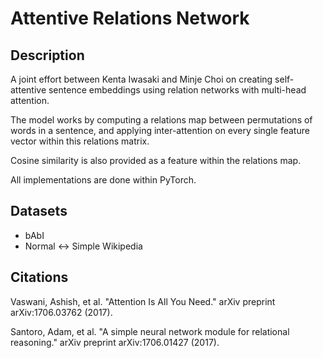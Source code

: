 # Attentive Relations Network

## Description

A joint effort between Kenta Iwasaki and Minje Choi on creating self-attentive sentence embeddings using relation networks with multi-head attention.

The model works by computing a relations map between permutations of words in a sentence, and applying inter-attention on every single feature vector within this relations matrix.

Cosine similarity is also provided as a feature within the relations map.

All implementations are done within PyTorch.

## Datasets

- bAbI
- Normal <-> Simple Wikipedia

## Citations

Vaswani, Ashish, et al. "Attention Is All You Need." arXiv preprint arXiv:1706.03762 (2017).

Santoro, Adam, et al. "A simple neural network module for relational reasoning." arXiv preprint arXiv:1706.01427 (2017).